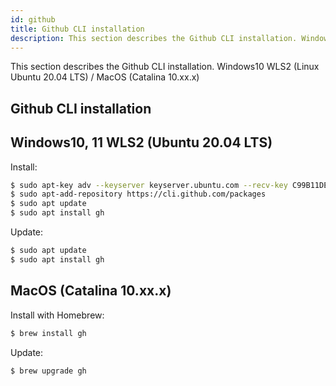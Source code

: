 ```yaml
---
id: github
title: Github CLI installation
description: This section describes the Github CLI installation. Windows10 WLS2 (Linux Ubuntu 20.04 LTS) / MacOS (Catalina 10.xx.x)
---
```


This section describes the Github CLI installation. Windows10 WLS2 (Linux Ubuntu 20.04 LTS) / MacOS (Catalina 10.xx.x)

## Github CLI installation

## Windows10, 11 WLS2 (Ubuntu 20.04 LTS)

Install:

```bash
$ sudo apt-key adv --keyserver keyserver.ubuntu.com --recv-key C99B11DEB97541F0
$ sudo apt-add-repository https://cli.github.com/packages
$ sudo apt update
$ sudo apt install gh
```

Update:

```bash
$ sudo apt update
$ sudo apt install gh
```

## MacOS (Catalina 10.xx.x)

Install with Homebrew:

```bash
$ brew install gh
```

Update:

```bash
$ brew upgrade gh
```
